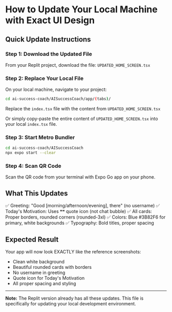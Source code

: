 # How to Update Your Local Machine with Exact UI Design

## Quick Update Instructions

### Step 1: Download the Updated File
From your Replit project, download the file: `UPDATED_HOME_SCREEN.tsx`

### Step 2: Replace Your Local File
On your local machine, navigate to your project:

```bash
cd ai-success-coach/AISuccessCoach/app/(tabs)/
```

Replace the `index.tsx` file with the content from `UPDATED_HOME_SCREEN.tsx`

Or simply copy-paste the entire content of `UPDATED_HOME_SCREEN.tsx` into your local `index.tsx` file.

### Step 3: Start Metro Bundler
```bash
cd ai-success-coach/AISuccessCoach
npx expo start --clear
```

### Step 4: Scan QR Code
Scan the QR code from your terminal with Expo Go app on your phone.

## What This Updates

✅ Greeting: "Good [morning/afternoon/evening], there" (no username)
✅ Today's Motivation: Uses ❝❝ quote icon (not chat bubble)
✅ All cards: Proper borders, rounded corners (rounded-3xl)
✅ Colors: Blue #3B82F6 for primary, white backgrounds
✅ Typography: Bold titles, proper spacing

## Expected Result

Your app will now look EXACTLY like the reference screenshots:
- Clean white background
- Beautiful rounded cards with borders
- No username in greeting
- Quote icon for Today's Motivation
- All proper spacing and styling

---

**Note:** The Replit version already has all these updates. This file is specifically for updating your local development environment.
